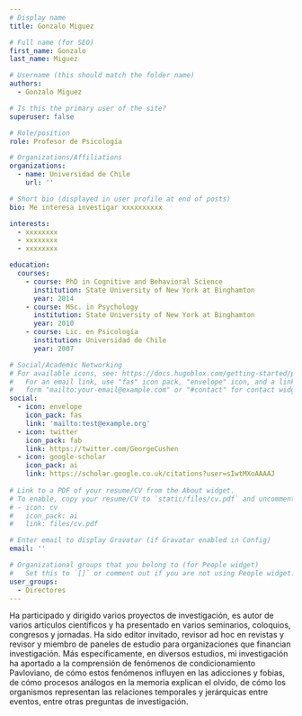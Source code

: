 ```yaml
---
# Display name
title: Gonzalo Miguez

# Full name (for SEO)
first_name: Gonzalo
last_name: Miguez

# Username (this should match the folder name)
authors:
  - Gonzalo Miguez

# Is this the primary user of the site?
superuser: false

# Role/position
role: Profesor de Psicología

# Organizations/Affiliations
organizations:
  - name: Universidad de Chile
    url: ''

# Short bio (displayed in user profile at end of posts)
bio: Me interesa investigar xxxxxxxxxx

interests:
  - xxxxxxxx
  - xxxxxxxx
  - xxxxxxxx

education:
  courses:
    - course: PhD in Cognitive and Behavioral Science
      institution: State University of New York at Binghamton
      year: 2014
    - course: MSc. in Psychology
      institution: State University of New York at Binghamton
      year: 2010
    - course: Lic. en Psicología
      institution: Universidad de Chile
      year: 2007

# Social/Academic Networking
# For available icons, see: https://docs.hugoblox.com/getting-started/page-builder/#icons
#   For an email link, use "fas" icon pack, "envelope" icon, and a link in the
#   form "mailto:your-email@example.com" or "#contact" for contact widget.
social:
  - icon: envelope
    icon_pack: fas
    link: 'mailto:test@example.org'
  - icon: twitter
    icon_pack: fab
    link: https://twitter.com/GeorgeCushen
  - icon: google-scholar
    icon_pack: ai
    link: https://scholar.google.co.uk/citations?user=sIwtMXoAAAAJ
    
# Link to a PDF of your resume/CV from the About widget.
# To enable, copy your resume/CV to `static/files/cv.pdf` and uncomment the lines below.
# - icon: cv
#   icon_pack: ai
#   link: files/cv.pdf

# Enter email to display Gravatar (if Gravatar enabled in Config)
email: ''

# Organizational groups that you belong to (for People widget)
#   Set this to `[]` or comment out if you are not using People widget.
user_groups:
  - Directores
---
```


Ha participado y dirigido varios proyectos de investigación, es autor de varios artículos científicos y ha presentado en varios seminarios, coloquios, congresos y jornadas. Ha sido editor invitado, revisor ad hoc en revistas y revisor y miembro de paneles de estudio para organizaciones que financian investigación. Más específicamente, en diversos estudios, mi investigación ha aportado a la comprensión de fenómenos de condicionamiento Pavloviano, de cómo estos fenómenos influyen en las adicciones y fobias, de cómo procesos análogos en la memoria explican el olvido, de cómo los organismos representan las relaciones temporales y jerárquicas entre eventos, entre otras preguntas de investigación.
